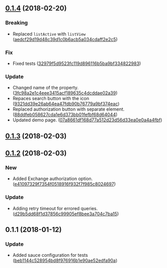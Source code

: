 <a name="0.1.4"></a>
## [0.1.4](https://github.com/advanced-rest-client/exchange-search-panel/compare/0.1.3...0.1.4) (2018-02-20)


### Breaking

* Replaced `listActive` with `listView` ([aedcf29d19d48c39d1c0b6acb5a034cdaff2e2c5](https://github.com/advanced-rest-client/exchange-search-panel/commit/aedcf29d19d48c39d1c0b6acb5a034cdaff2e2c5))

### Fix

* Fixed tests ([32979f5d9523fc119d896116b5ba9bf334822983](https://github.com/advanced-rest-client/exchange-search-panel/commit/32979f5d9523fc119d896116b5ba9bf334822983))

### Update

* Changed name of the property. ([3fc98a2e1c4eee3415acf189635c4dcddae02a39](https://github.com/advanced-rest-client/exchange-search-panel/commit/3fc98a2e1c4eee3415acf189635c4dcddae02a39))
* Repaces search button with the icon ([9321dd39e26ab64ea47fdb90b76779a9bf374eac](https://github.com/advanced-rest-client/exchange-search-panel/commit/9321dd39e26ab64ea47fdb90b76779a9bf374eac))
* Replaced authorization button with separate element. ([88ddfeb058627cda1e6d373bb01fefbf68d64044](https://github.com/advanced-rest-client/exchange-search-panel/commit/88ddfeb058627cda1e6d373bb01fefbf68d64044))
* Updated demo page. ([07a8661df168d77a512d23d56d33ea0e0a4a4fbf](https://github.com/advanced-rest-client/exchange-search-panel/commit/07a8661df168d77a512d23d56d33ea0e0a4a4fbf))



<a name="0.1.3"></a>
## [0.1.3](https://github.com/advanced-rest-client/exchange-search-panel/compare/0.1.2...0.1.3) (2018-02-03)




<a name="0.1.2"></a>
## [0.1.2](https://github.com/advanced-rest-client/exchange-search-panel/compare/0.1.1...0.1.2) (2018-02-03)


### New

* Added Exchange authorization option. ([e41097329f7354f0518916f932f7f985c8024697](https://github.com/advanced-rest-client/exchange-search-panel/commit/e41097329f7354f0518916f932f7f985c8024697))

### Update

* Adding retry timeout for errored queries. ([d29b5dd68f1d37856c99905ef8bee3a704c7ba15](https://github.com/advanced-rest-client/exchange-search-panel/commit/d29b5dd68f1d37856c99905ef8bee3a704c7ba15))



<a name="0.1.1"></a>
## 0.1.1 (2018-01-12)


### Update

* Added sauce configuration for tests ([beb1144c528954bd8f976916b1e90ae52edfa90a](https://github.com/advanced-rest-client/exchange-search-panel/commit/beb1144c528954bd8f976916b1e90ae52edfa90a))



